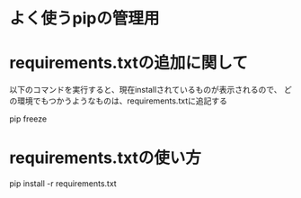 # よく使うpipの管理用

# requirements.txtの追加に関して
以下のコマンドを実行すると、現在installされているものが表示されるので、
どの環境でもつかうようなものは、requirements.txtに追記する

pip freeze

# requirements.txtの使い方
pip install -r requirements.txt
